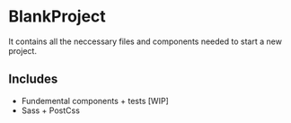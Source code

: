 # BlankProject

It contains all the neccessary files and components needed to start a new project.

## Includes
- Fundemental components + tests [WIP]
- Sass + PostCss